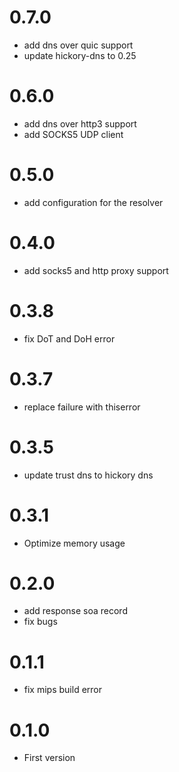 # 0.7.0

- add dns over quic support
- update hickory-dns to 0.25

# 0.6.0

- add dns over http3 support
- add SOCKS5 UDP client

# 0.5.0

- add configuration for the resolver

# 0.4.0

- add socks5 and http proxy support

# 0.3.8

- fix DoT and DoH error

# 0.3.7

- replace failure with thiserror

# 0.3.5

- update trust dns to hickory dns

# 0.3.1

- Optimize memory usage

# 0.2.0

- add response soa record
- fix bugs

# 0.1.1

- fix mips build error

# 0.1.0

- First version
